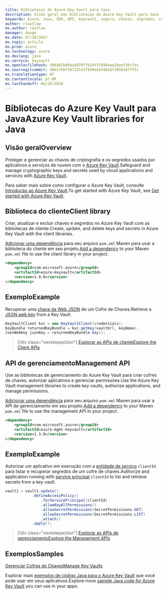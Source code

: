 ```yaml
---
title: Bibliotecas do Azure Key Vault para Java
description: Visão geral das bibliotecas do Azure Key Vault para Java
keywords: Azure, Java, SDK, API, keyvault, seguro, chaves, segredos, cofre
author: rloutlaw
ms.author: routlaw
manager: douge
ms.date: 07/20/2017
ms.topic: article
ms.prod: azure
ms.technology: azure
ms.devlang: java
ms.service: keyvault
ms.openlocfilehash: 396d02b8bba5878ffb24f5f8994ae29aef36cfdc
ms.sourcegitcommit: 49b17bbf34732512f836ee634818f1058147ff5c
ms.translationtype: HT
ms.contentlocale: pt-BR
ms.lasthandoff: 04/26/2018
---
```

# <a name="azure-key-vault-libraries-for-java"></a><span data-ttu-id="cb970-104">Bibliotecas do Azure Key Vault para Java</span><span class="sxs-lookup"><span data-stu-id="cb970-104">Azure Key Vault libraries for Java</span></span>

## <a name="overview"></a><span data-ttu-id="cb970-105">Visão geral</span><span class="sxs-lookup"><span data-stu-id="cb970-105">Overview</span></span>

<span data-ttu-id="cb970-106">Proteger e gerenciar as chaves de criptografia e os segredos usados por aplicativos e serviços de nuvem com o [Azure Key Vault](/azure/key-vault/).</span><span class="sxs-lookup"><span data-stu-id="cb970-106">Safeguard and manage cryptographic keys and secrets used by cloud applications and services with [Azure Key Vault](/azure/key-vault/).</span></span>

<span data-ttu-id="cb970-107">Para saber mais sobre como configurar o Azure Key Vault, consulte [Introdução ao Azure Key Vault](/azure/key-vault/key-vault-get-started).</span><span class="sxs-lookup"><span data-stu-id="cb970-107">To get started with Azure Key Vault, see [Get started with Azure Key Vault](/azure/key-vault/key-vault-get-started).</span></span>

## <a name="client-library"></a><span data-ttu-id="cb970-108">Biblioteca do cliente</span><span class="sxs-lookup"><span data-stu-id="cb970-108">Client library</span></span>

<span data-ttu-id="cb970-109">Criar, atualizar e excluir chaves e segredos no Azure Key Vault com as bibliotecas de cliente.</span><span class="sxs-lookup"><span data-stu-id="cb970-109">Create, update, and delete keys and secrets in Azure Key Vault with the client libraries.</span></span>

<span data-ttu-id="cb970-110">[Adicionar uma dependência](https://maven.apache.org/guides/getting-started/index.html#How_do_I_use_external_dependencies) para seu arquivo `pom.xml` Maven para usar a biblioteca do cliente em seu projeto.</span><span class="sxs-lookup"><span data-stu-id="cb970-110">[Add a dependency](https://maven.apache.org/guides/getting-started/index.html#How_do_I_use_external_dependencies) to your Maven `pom.xml` file to use the client library in your project.</span></span>  

```XML
<dependency>
    <groupId>com.microsoft.azure</groupId>
    <artifactId>azure-keyvault</artifactId>
    <version>1.0.0</version>
</dependency>
```   

## <a name="example"></a><span data-ttu-id="cb970-111">Exemplo</span><span class="sxs-lookup"><span data-stu-id="cb970-111">Example</span></span>

<span data-ttu-id="cb970-112">Recuperar uma [chave da Web JSON](https://tools.ietf.org/html/draft-ietf-jose-json-web-key-18) de um Cofre de Chaves.</span><span class="sxs-lookup"><span data-stu-id="cb970-112">Retrieve a [JSON web key](https://tools.ietf.org/html/draft-ietf-jose-json-web-key-18) from a Key Vault.</span></span>

```java
KeyVaultClient kvc = new KeyVaultClient(credentials);
KeyBundle returnedKeyBundle = kvc.getKey(vaultUrl, keyName);
JsonWebKey jsonKey = returnedKeyBundle.key();
```

> [!div class="nextstepaction"]
> [<span data-ttu-id="cb970-113">Explorar as APIs de cliente</span><span class="sxs-lookup"><span data-stu-id="cb970-113">Explore the Client APIs</span></span>](/java/api/overview/azure/keyvault/client)


## <a name="management-api"></a><span data-ttu-id="cb970-114">API de gerenciamento</span><span class="sxs-lookup"><span data-stu-id="cb970-114">Management API</span></span>

<span data-ttu-id="cb970-115">Use as bibliotecas de gerenciamento do Azure Key Vault para criar cofres de chaves, autorizar aplicativos e gerenciar permissões.</span><span class="sxs-lookup"><span data-stu-id="cb970-115">Use the Azure Key Vault management libraries to create key vaults, authorize applications, and manage permissions.</span></span> 

<span data-ttu-id="cb970-116">[Adicionar uma dependência](https://maven.apache.org/guides/getting-started/index.html#How_do_I_use_external_dependencies) para seu arquivo `pom.xml` Maven para usar a API de gerenciamento em seu projeto.</span><span class="sxs-lookup"><span data-stu-id="cb970-116">[Add a dependency](https://maven.apache.org/guides/getting-started/index.html#How_do_I_use_external_dependencies) to your Maven `pom.xml` file to use the management API in your project.</span></span>  

```XML
<dependency>
    <groupId>com.microsoft.azure</groupId>
    <artifactId>azure-mgmt-keyvault</artifactId>
    <version>1.3.0</version>
</dependency>
```

## <a name="example"></a><span data-ttu-id="cb970-117">Exemplo</span><span class="sxs-lookup"><span data-stu-id="cb970-117">Example</span></span>

<span data-ttu-id="cb970-118">Autorizar um aplicativo em execução com a [entidade de serviço](/azure/azure-resource-manager/resource-group-create-service-principal-portal) `clientId` para listar e recuperar segredos de um cofre de chaves.</span><span class="sxs-lookup"><span data-stu-id="cb970-118">Authorize and application running with [service principal](/azure/azure-resource-manager/resource-group-create-service-principal-portal) `clientId` to list and retrieve secrets from a key vault.</span></span> 

```java
vault1 = vault1.update()
            .defineAccessPolicy()
                .forServicePrincipal(clientId)
                .allowKeyAllPermissions()
                .allowSecretPermissions(SecretPermissions.GET)
                .allowSecretPermissions(SecretPermissions.LIST)
                .attach()
            .apply();
```

> [!div class="nextstepaction"]
> [<span data-ttu-id="cb970-119">Explorar as APIs de gerenciamento</span><span class="sxs-lookup"><span data-stu-id="cb970-119">Explore the Management APIs</span></span>](/java/api/overview/azure/keyvault/management)


## <a name="samples"></a><span data-ttu-id="cb970-120">Exemplos</span><span class="sxs-lookup"><span data-stu-id="cb970-120">Samples</span></span>

<span data-ttu-id="cb970-121">[Gerenciar Cofres de Chaves][1]</span><span class="sxs-lookup"><span data-stu-id="cb970-121">[Manage Key Vaults][1]</span></span>   

[1]: https://github.com/Azure-Samples/key-vault-java-manage-key-vaults

<span data-ttu-id="cb970-122">Explorar mais [exemplos de código Java para o Azure Key Vault](https://azure.microsoft.com/resources/samples/?platform=java&term=key+vault) que você pode usar em seus aplicativos.</span><span class="sxs-lookup"><span data-stu-id="cb970-122">Explore more [sample Java code for Azure Key Vault](https://azure.microsoft.com/resources/samples/?platform=java&term=key+vault) you can use in your apps.</span></span>
